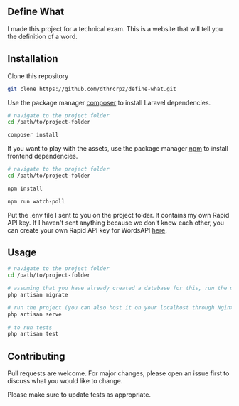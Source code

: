 ## Define What
I made this project for a technical exam. This is a website that will tell you the definition of a word.

## Installation
Clone this repository
```bash
git clone https://github.com/dthrcrpz/define-what.git
```

Use the package manager [composer](https://getcomposer.org/) to install Laravel dependencies.

```bash
# navigate to the project folder
cd /path/to/project-folder

composer install
```

If you want to play with the assets, use the package manager [npm](https://nodejs.org/en/) to install frontend dependencies.

```bash
# navigate to the project folder
cd /path/to/project-folder

npm install

npm run watch-poll
```

Put the .env file I sent to you on the project folder. It contains my own Rapid API key. If I haven't sent anything because we don't know each other, you can create your own Rapid API key for WordsAPI [here](https://rapidapi.com/dpventures/api/wordsapi/pricing). 


## Usage

```bash
# navigate to the project folder
cd /path/to/project-folder

# assuming that you have already created a database for this, run the migrations
php artisan migrate

# run the project (you can also host it on your localhost through Nginx/Apache)
php artisan serve
 
# to run tests
php artisan test
```

## Contributing
Pull requests are welcome. For major changes, please open an issue first to discuss what you would like to change.

Please make sure to update tests as appropriate.
